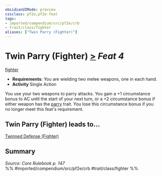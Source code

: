 ```yaml
---
obsidianUIMode: preview
cssclass: pf2e,pf2e-feat
tags:
- imported/compendium/src/pf2e/crb
- trait/class/fighter
aliases: ["Twin Parry (Fighter)"]
---
```

# Twin Parry (Fighter)  [>](chapter-9-playing-the-game.md#Actions "Single Action") *Feat 4*  
[fighter](rules/traits/fighter.md)  

- **Requirements**: You are wielding two melee weapons, one in each hand.
- **Activity** Single Action

You use your two weapons to parry attacks. You gain a +1 circumstance bonus to AC until the start of your next turn, or a +2 circumstance bonus if either weapon has the [parry](parry.md) trait. You lose this circumstance bonus if you no longer meet this feat's requirement.

## Twin Parry (Fighter) leads to...

[Twinned Defense (Fighter)](twinned-defense-fighter.md)

## Summary

*Source: Core Rulebook p. 147*  
%% #imported/compendium/src/pf2e/crb #trait/class/fighter %%